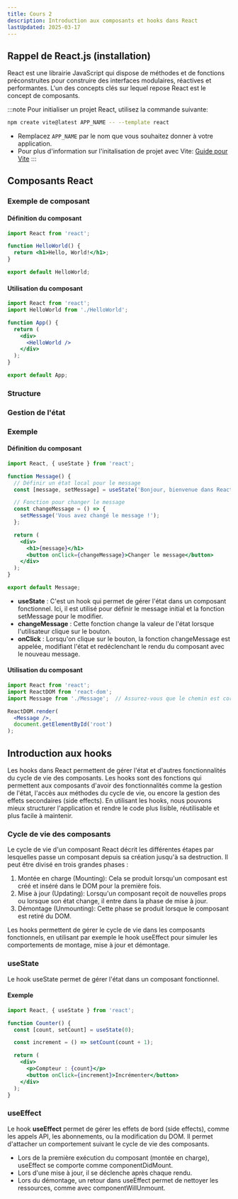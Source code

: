 ```yaml
---
title: Cours 2
description: Introduction aux composants et hooks dans React
lastUpdated: 2025-03-17
---
```


## Rappel de React.js (installation)

React est une librairie JavaScript qui dispose de méthodes et de fonctions préconstruites pour construire des interfaces modulaires, réactives et performantes.
L'un des concepts clés sur lequel repose React est le concept de composants.

:::note
Pour initialiser un projet React, utilisez la commande suivante:

```sh
npm create vite@latest APP_NAME -- --template react
```
- Remplacez `APP_NAME` par le nom que vous souhaitez donner à votre application.
- Pour plus d'information sur l'initalisation de projet avec Vite: [Guide pour Vite](https://vite.dev/guide/)
:::


## Composants React


### Exemple de composant

#### Définition du composant

```jsx title="HelloWorld.jsx"
import React from 'react';

function HelloWorld() {
  return <h1>Hello, World!</h1>;
}

export default HelloWorld;
```

#### Utilisation du composant

```jsx title="App.jsx" "<HelloWorld />"
import React from 'react';
import HelloWorld from './HelloWorld';

function App() {
  return (
    <div>
      <HelloWorld />
    </div>
  );
}

export default App;
```

### Structure

### Gestion de l'état

### Exemple

#### Définition du composant

```jsx jsx title="Message.jsx" {5}
import React, { useState } from 'react';

function Message() {
  // Définir un état local pour le message
  const [message, setMessage] = useState('Bonjour, bienvenue dans React !');

  // Fonction pour changer le message
  const changeMessage = () => {
    setMessage('Vous avez changé le message !');
  };

  return (
    <div>
      <h1>{message}</h1>
      <button onClick={changeMessage}>Changer le message</button>
    </div>
  );
}

export default Message;
```

- **useState** : C'est un hook qui permet de gérer l'état dans un composant fonctionnel. Ici, il est utilisé pour définir le message initial et la fonction setMessage pour le modifier.
- **changeMessage** : Cette fonction change la valeur de l'état lorsque l'utilisateur clique sur le bouton.
- **onClick** : Lorsqu'on clique sur le bouton, la fonction changeMessage est appelée, modifiant l'état et redéclenchant le rendu du composant avec le nouveau message.

#### Utilisation du composant

```jsx
import React from 'react';
import ReactDOM from 'react-dom';
import Message from './Message';  // Assurez-vous que le chemin est correct

ReactDOM.render(
  <Message />,
  document.getElementById('root')
);

```

## Introduction aux hooks

Les hooks dans React permettent de gérer l'état et d'autres fonctionnalités du cycle de vie des composants. Les hooks sont des fonctions qui permettent aux composants d'avoir des fonctionnalités comme la gestion de l'état, l'accès aux méthodes du cycle de vie, ou encore la gestion des effets secondaires (side effects).
En utilisant les hooks, nous pouvons mieux structurer l'application et rendre le code plus lisible, réutilisable et plus facile à maintenir.

### Cycle de vie des composants

Le cycle de vie d'un composant React décrit les différentes étapes par lesquelles passe un composant depuis sa création jusqu'à sa destruction. Il peut être divisé en trois grandes phases :

1. Montée en charge (Mounting): Cela se produit lorsqu'un composant est créé et inséré dans le DOM pour la première fois.
2. Mise à jour (Updating): Lorsqu'un composant reçoit de nouvelles props ou lorsque son état change, il entre dans la phase de mise à jour.
3. Démontage (Unmounting): Cette phase se produit lorsque le composant est retiré du DOM.

Les hooks permettent de gérer le cycle de vie dans les composants fonctionnels, en utilisant par exemple le hook useEffect pour simuler les comportements de montage, mise à jour et démontage.


### useState

Le hook useState permet de gérer l'état dans un composant fonctionnel.

#### Exemple

```jsx
import React, { useState } from 'react';

function Counter() {
  const [count, setCount] = useState(0);

  const increment = () => setCount(count + 1);

  return (
    <div>
      <p>Compteur : {count}</p>
      <button onClick={increment}>Incrémenter</button>
    </div>
  );
}
```

### useEffect 

Le hook **useEffect** permet de gérer les effets de bord (side effects), comme les appels API, les abonnements, ou la modification du DOM. Il permet d'attacher un comportement suivant le cycle de vie des composants.

- Lors de la première exécution du composant (montée en charge), useEffect se comporte comme componentDidMount.
- Lors d'une mise à jour, il se déclenche après chaque rendu.
- Lors du démontage, un retour dans useEffect permet de nettoyer les ressources, comme avec componentWillUnmount.
